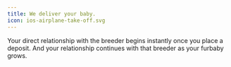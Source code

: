 ```yaml
---
title: We deliver your baby.
icon: ios-airplane-take-off.svg
---
```


Your direct relationship with the breeder begins instantly once you place a deposit. And your relationship continues with that breeder as your furbaby grows.